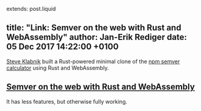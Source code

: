 extends: post.liquid

title: "Link: Semver on the web with Rust and WebAssembly"
author: Jan-Erik Rediger
date: 05 Dec 2017 14:22:00 +0100
---

[Steve Klabnik](https://github.com/steveklabnik/) built a Rust-powered minimal clone of the [npm semver calculator](https://semver.npmjs.com/) using Rust and WebAssembly.


## [Semver on the web with Rust and WebAssembly](https://www.steveklabnik.com/wasm/demos/semver.html)

It has less features, but otherwise fully working.
